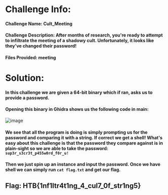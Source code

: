 # Challenge Info:

#### Challenge Name: Cult_Meeting

#### Challenge Description: After months of research, you're ready to attempt to infiltrate the meeting of a shadowy cult. Unfortunately, it looks like they've changed their password!

#### Files Provided: meeting

# Solution: 

#### In this challenge we are given a 64-bit binary which if ran, asks us to provide a password.

#### Opening this binary in Ghidra shows us the following code in main:

![image](https://user-images.githubusercontent.com/91157382/199040147-dbfd1b06-d347-4b92-81a2-17ee899dae1d.png)

#### We see that all the program is doing is simply prompting us for the password and comparing it with a string. If correct we get a shell! What's easy about this challenge is that the password they compare against is in plain-sight so we are able to take the password: `sup3r_s3cr3t_p455w0rd_f0r_u!`

#### Then we just spin up an instance and input the password. Once we have shell we can simply run `cat flag.txt` and get our flag.

## Flag: HTB{1nf1ltr4t1ng_4_cul7_0f_str1ng5}

